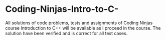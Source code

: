 # Coding-Ninjas-Intro-to-C-
All solutions of code problems, tests and assignments of Coding Ninjas course Introduction to C++ will be available as I proceed in the course.
The solution have been verified and is correct for all test cases.
